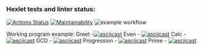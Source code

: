 ### Hexlet tests and linter status:
[![Actions Status](https://github.com/MoloKate/java-project-lvl1/workflows/hexlet-check/badge.svg)](https://github.com/MoloKate/java-project-lvl1/actions)
[![Maintainability](https://api.codeclimate.com/v1/badges/f1dab6bea7a5ab328f9e/maintainability)](https://codeclimate.com/github/MoloKate/java-project-lvl1/maintainability)
![example workflow](https://github.com/MoloKate/java-project-lvl1/actions/workflows/main.yml/badge.svg)

Working program example:
Greet -[![asciicast](https://asciinema.org/a/i6zDVElmnQUubysdOeQuhJkRr.svg)](https://asciinema.org/a/i6zDVElmnQUubysdOeQuhJkRr)
Even - [![asciicast](https://asciinema.org/a/LSZKziflpjbYWt84ESMo2F1Po.svg)](https://asciinema.org/a/LSZKziflpjbYWt84ESMo2F1Po)
Calc - [![asciicast](https://asciinema.org/a/AzpUzPzvLjtcFf42LoXAU7MHl.svg)](https://asciinema.org/a/AzpUzPzvLjtcFf42LoXAU7MHl)
GCD - [![asciicast](https://asciinema.org/a/br8AaPeYqMEaGiTf60S4q6kxr.svg)](https://asciinema.org/a/br8AaPeYqMEaGiTf60S4q6kxr)
Progression - [![asciicast](https://asciinema.org/a/THwiH6tyH0CFvksandijObzmm.svg)](https://asciinema.org/a/THwiH6tyH0CFvksandijObzmm)
Prime - [![asciicast](https://asciinema.org/a/5QTQuBUegFTSCuC26YyZTliKP.svg)](https://asciinema.org/a/5QTQuBUegFTSCuC26YyZTliKP)
